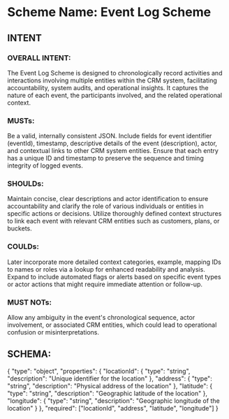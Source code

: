 # Scheme Name: Event Log Scheme

## INTENT
### OVERALL INTENT:

The Event Log Scheme is designed to chronologically record activities and interactions involving multiple entities within the CRM system, facilitating accountability, system audits, and operational insights. It captures the nature of each event, the participants involved, and the related operational context.

### MUSTs:

Be a valid, internally consistent JSON.
Include fields for event identifier (eventId), timestamp, descriptive details of the event (description), actor, and contextual links to other CRM system entities.
Ensure that each entry has a unique ID and timestamp to preserve the sequence and timing integrity of logged events.

### SHOULDs:

Maintain concise, clear descriptions and actor identification to ensure accountability and clarify the role of various individuals or entities in specific actions or decisions.
Utilize thoroughly defined context structures to link each event with relevant CRM entities such as customers, plans, or buckets.

### COULDs:

Later incorporate more detailed context categories, example, mapping IDs to names or roles via a lookup for enhanced readability and analysis.
Expand to include automated flags or alerts based on specific event types or actor actions that might require immediate attention or follow-up.

### MUST NOTs:

Allow any ambiguity in the event's chronological sequence, actor involvement, or associated CRM entities, which could lead to operational confusion or misinterpretations.

## SCHEMA:

{
  "type": "object",
  "properties": {
    "locationId": {
      "type": "string",
      "description": "Unique identifier for the location"
    },
    "address": {
      "type": "string",
      "description": "Physical address of the location"
    },
    "latitude": {
      "type": "string",
      "description": "Geographic latitude of the location"
    },
    "longitude": {
      "type": "string",
      "description": "Geographic longitude of the location"
    }
  },
  "required": ["locationId", "address", "latitude", "longitude"]
}